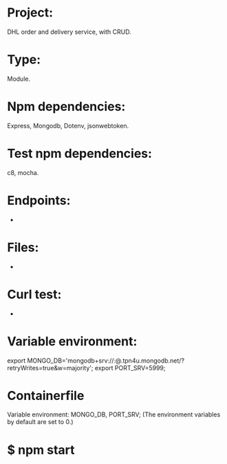 # Project:
DHL order and delivery service, with CRUD.
# Type:
Module.
# Npm dependencies:
Express, Mongodb, Dotenv, jsonwebtoken.
# Test npm dependencies:
c8, mocha.
# Endpoints:
-
# Files:
-
# Curl test:
-
# Variable environment:
export MONGO_DB='mongodb+srv://<username>:<password>@<cluster>.tpn4u.mongodb.net/?retryWrites=true&w=majority'; 
export PORT_SRV=5999;

# Containerfile
Variable environment:
MONGO_DB, PORT_SRV;
(The environment variables by default are set to 0.)

# $ npm start
